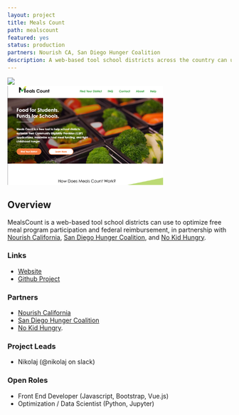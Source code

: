 ```yaml
---
layout: project
title: Meals Count
path: mealscount
featured: yes
status: production
partners: Nourish CA, San Diego Hunger Coalition
description: A web-based tool school districts across the country can use to optimize federal reimbursement from the USDA
---
```


<div class="text-center">
    <img src="/media/images/mealscount_logo.png" width="250px" />
</div>

<div class="text-center">
    <img src="/media/images/meals-count-screenshot.png" width="350px" />
</div>

## Overview

MealsCount is a web-based tool school districts can use to optimize free meal program participation and federal reimbursement, in partnership with [Nourish California](https://nourishca.org/), [San Diego Hunger Coalition](https://www.sandiegohungercoalition.org/), and [No Kid Hungry](https://www.nokidhungry.org/).


### Links

- [Website](https://www.mealscount.com/)
- [Github Project](https://github.com/opensandiego/mealscount-backend)

### Partners

- [Nourish California](https://nourishca.org/)
- [San Diego Hunger Coalition](https://www.sandiegohungercoalition.org/)
- [No Kid Hungry](https://www.nokidhungry.org/).

### Project Leads

- Nikolaj (@nikolaj on slack)

### Open Roles

- Front End Developer (Javascript, Bootstrap, Vue.js)
- Optimization / Data Scientist (Python, Jupyter)

